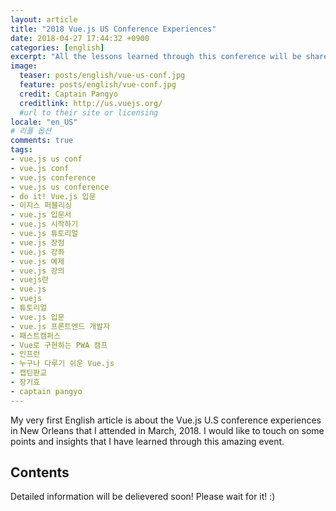 ```yaml
---
layout: article
title: "2018 Vue.js US Conference Experiences"
date: 2018-04-27 17:44:32 +0900
categories: [english]
excerpt: "All the lessons learned through this conference will be shared on this post"
image:
  teaser: posts/english/vue-us-conf.jpg
  feature: posts/english/vue-conf.jpg
  credit: Captain Pangyo
  creditlink: http://us.vuejs.org/
  #url to their site or licensing
locale: "en_US"
# 리플 옵션
comments: true
tags:
- vue.js us conf
- vue.js conf
- vue.js conference
- vue.js us conference
- do it! Vue.js 입문
- 이지스 퍼블리싱
- vue.js 입문서
- vue.js 시작하기
- vue.js 튜토리얼
- vue.js 장점
- vue.js 강좌
- vue.js 예제
- vue.js 강의
- vuejs란
- vue.js
- vuejs
- 튜토리얼
- vue.js 입문
- vue.js 프론트엔드 개발자
- 패스트캠퍼스
- Vue로 구현하는 PWA 캠프
- 인프런
- 누구나 다루기 쉬운 Vue.js
- 캡틴판교
- 장기효
- captain pangyo
---
```


My very first English article is about the Vue.js U.S conference experiences in New Orleans that I attended in March, 2018. I would like to touch on some points and insights that I have learned through this amazing event.

## Contents
Detailed information will be delievered soon!
Please wait for it! :)
